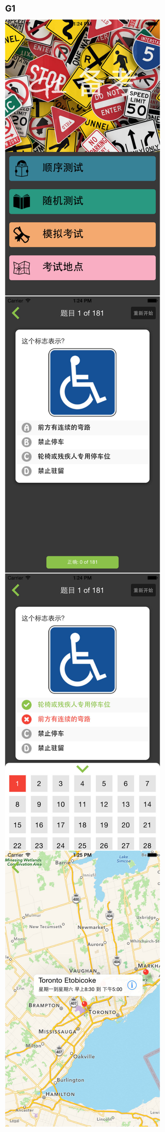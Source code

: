 # G1
<img src="https://raw.githubusercontent.com/brapanda/G1/master/g1-1.jpg" /></a>
<img src="https://raw.githubusercontent.com/brapanda/G1/master/g1-2.jpg" /></a>
<img src="https://raw.githubusercontent.com/brapanda/G1/master/g1-3.jpg" /></a>
<img src="https://raw.githubusercontent.com/brapanda/G1/master/g1-4.jpg" /></a>
